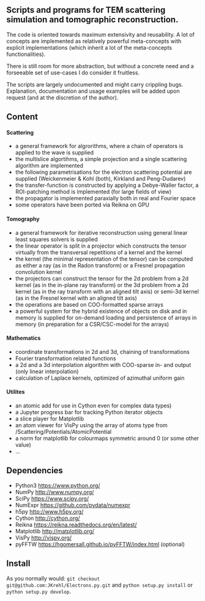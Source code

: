 ## Scripts and programs for TEM scattering simulation and tomographic reconstruction.

The code is oriented towards maximum extensivity and reusability. A lot of concepts are implemented as relatively powerful meta-concepts with explicit implementations (which inherit a lot of the meta-concepts functionalities). 

There is still room for more abstraction, but without a concrete need and a forseeable set of use-cases I do consider it fruitless.

The scripts are largely undocumented and might carry crippling bugs. Explanation, documentation and usage examples will be added upon request (and at the discretion of the author).

## Content

#### Scattering
- a general framework for algrorithms, where a chain of operators is applied to the wave is supplied
- the multislice algortihms, a simple projection and a single scattering algorithm are implemented
- the following parametrisations for the electron scattering potential are supplied (Weickenmeier & Kohl (both), Kirkland and Peng-Dudarev)
- the transfer-function is constructed by applying a Debye-Waller factor, a ROI-patching method is implemented (for large fields of view)
- the propagator is implemented paraxially both in real and Fourier space
- some operators have been ported via Reikna on GPU

#### Tomography
- a general framework for iterative reconstruction using general linear least squares solvers is supplied
- the linear operator is split in a projector which constructs the tensor virtually from the transversal repetitions of a kernel and the kernel
- the kernel (the minimal representation of the tensor) can be computed as either a ray (as in the Radon transform) or a Fresnel propagation convolution kernel
- the projectors can construct the tensor for the 2d problem from a 2d kernel (as in the in-plane ray transform) or the 3d problem from a 2d kernel (as in the ray transform with an aligned tilt axis) or semi-3d kernel (as in the Fresnel kernel with an aligned tilt axis)
- the operations are based on COO-formatted sparse arrays
- a powerful system for the hybrid existence of objects on disk and in memory is supplied for on-demand loading and persistence of arrays in memory (in preparation for a CSR/CSC-model for the arrays)

#### Mathematics
- coordinate transformations in 2d and 3d, chaining of transformations
- Fourier transformation related functions
- a 2d and a 3d interpolation algorithm with COO-sparse in- and output (only linear interpolation)
- calculation of Laplace kernels, optimized of azimuthal uniform gain

#### Utilites
- an atomic add for use in Cython even for complex data types)
- a Jupyter progress bar for tracking Python iterator objects
- a slice player for Matplotlib
- an atom viewer for VisPy using the array of atoms type from /Scattering/Potentials/AtomicPotential
- a norm for matplotlib for colourmaps symmetric around 0 (or some other value)
- ...

## Dependencies
- Python3 <https://www.python.org/>
- NumPy <http://www.numpy.org/>
- SciPy <https://www.scipy.org/>
- NumExpr <https://github.com/pydata/numexpr>
- h5py <http://www.h5py.org/>
- Cython <http://cython.org/>
- Reikna <https://reikna.readthedocs.org/en/latest/>
- Matplotlib <http://matplotlib.org/>
- VisPy <http://vispy.org/>
- pyFFTW <https://hgomersall.github.io/pyFFTW/index.html> (optional)

## Install

As you normally would: `git checkout git@github.com:JKrehl/Electrons.py.git` and `python setup.py install` or `python setup.py develop`.
